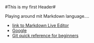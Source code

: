#This is my first Header#

Playing around mit Markdown language.... 


 * [link to Markdown Live Editor](http://jrmoran.com/playground/markdown-live-editor/) 
 * [Google](http://www.google.com)
 * [Git quick reference for beginners](http://www.dataschool.io/git-quick-reference-for-beginners/)
